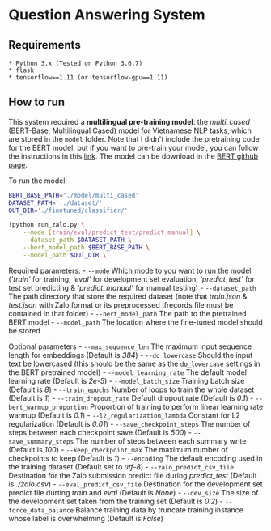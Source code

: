 # Question Answering System

## Requirements
	* Python 3.x (Tested on Python 3.6.7)
	* flask
	* tensorflow==1.11 (or tensorflow-gpu==1.11)

## How to run
This system required a **multilingual pre-training model**: the *multi_cased* (BERT-Base, Multilingual Cased) model for Vietnamese NLP tasks, which are stored in the `model` folder. Note that I didn't include the pretraining code for the BERT model, but if you want to pre-train your model, you can follow the instructions in this [link](https://github.com/google-research/bert#pre-training-with-bert). The model can be download in the [BERT github page](https://github.com/google-research/bert#pre-trained-models). 


To run the model:
```sh
BERT_BASE_PATH='./model/multi_cased'
DATASET_PATH='../dataset/'
OUT_DIR='./finetuned/classifier/'

!python run_zalo.py \
    --mode [train/eval/predict_test/predict_manual] \
    --dataset_path $DATASET_PATH \
    --bert_model_path $BERT_BASE_PATH \
    --model_path $OUT_DIR \
```

Required parameters:
    - `--mode` Which mode to you want to run the model (*'train'* for training, *'eval'* for development set evaluation, *'predict_test'* for test set predicting & *'predict_manual'* for manual testing)
    - `--dataset_path` The path directory that store the required dataset (note that *train.json* & *test.json* with Zalo format or its preprocessed tfrecords file must be contained in that folder)
    - `--bert_model_path` The path to the pretrained BERT model
    - `--model_path` The location where the fine-tuned model should be stored

Optional parameters
    - `--max_sequence_len` The maximum input sequence length for embeddings (Default is *384*)
    - `--do_lowercase` Should the input text be lowercased (this should be the same as the `do_lowercase` settings in the BERT pretrained model)
    - `--model_learning_rate` The default model learning rate (Default is *2e-5*)
    - `--model_batch_size` Training batch size (Default is *8*)
    - `--train_epochs` Number of loops to train the whole dataset (Default is *1*)
    - `--train_dropout_rate` Default dropout rate (Default is *0.1*)
    - `--bert_warmup_proportion` Proportion of training to perform linear learning rate warmup (Default is *0.1*)
    - `--l2_regularization_lambda` Constant for L2 regularization (Default is *0.01*)
    - `--save_checkpoint_steps` The number of steps between each checkpoint save (Default is *500*)
    - `--save_summary_steps` The number of steps between each summary write (Default is *100*)
    - `--keep_checkpoint_max` The maximum number of checkpoints to keep (Default is *1*)
    - `--encoding` The default encoding used in the training dataset (Default set to *utf-8*)
    - `--zalo_predict_csv_file` Destination for the Zalo submission predict file during *predict_test* (Default is *./zalo.csv*)
    - `--eval_predict_csv_file` Destination for the development set predict file durting *train* and *eval* (Default is *None*)
    - `--dev_size` The size of the development set taken from the training set (Default is *0.2*)
    - `--force_data_balance` Balance training data by truncate training instance whose label is overwhelming (Default is *False*)
    

